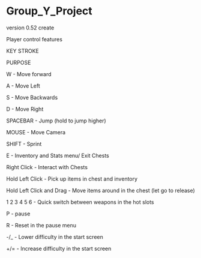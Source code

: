 # Group_Y_Project
version 0.52 create

Player control features 

KEY STROKE 

PURPOSE 

W - Move forward 

A - Move Left 

S - Move Backwards 

D - Move Right 

SPACEBAR - Jump (hold to jump higher)

MOUSE - Move Camera 

SHIFT - Sprint

E - Inventory and Stats menu/ Exit Chests

Right Click - Interact with Chests

Hold Left Click - Pick up items in chest and inventory

Hold Left Click and Drag - Move items around in the chest (let go to release)

1 2 3 4 5 6 - Quick switch between weapons in the hot slots

P - pause

R - Reset in the pause menu

-/_ - Lower difficulty in the start screen

+/= - Increase difficulty in the start screen
